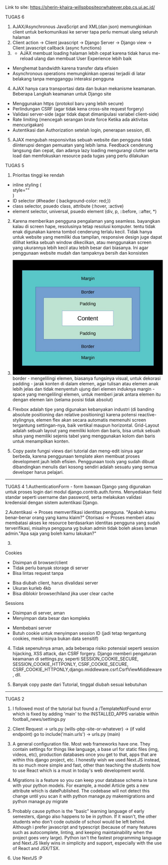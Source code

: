 Link to site:
https://sherin-khaira-willspbpsiteorwhatever.pbp.cs.ui.ac.id/

TUGAS 6
1. AJAX/Asynchronous JavaScript and XML(dan json) memungkinkan client untuk berkomunikasi ke server tapa perlu memuat ulang seluruh halaman
2. Client action -> Client javascript -> Django Server -> Django view -> Client javascript callback (async functions)
3. - AJAX membuat loading halaman lebih cepat karena tidak harus me-reload ulang dan membuat User Experience lebih baik
- Menghemat bandwidth karena transfer data efisien
- Asynchronous operations memungkinkan operasi terjadii di latar belakang tanpa mengganggu interaksi pengguna
4. AJAX hanya cara transportasi data dan bukan mekanisme keamanan. Beberapa Langkah keamanan untuk Django site
- Menggunakan https (protokol baru yang lebih secure)
- Perlindungan CSRF (agar tidak kena cross-site request forgery)
- Validasi server-side (agar tidak dapat dimanipulasi variabel client-side)
- Rate limiting (mencegah serangan brute force Ketika ada aktivitas mencurigakan)
- Autentikasi dan Authorization setelah login, penerapan session, dll.
5. AJAX mengubah responsivitas sebuah website dan pengguna tidak diinterupsi dengan pemuatan yang lebih lama. Feedback cenderung langsung dan cepat, dan adanya lazy loading mengurangi clutter serta load dan memfokuskan resource pada tugas yang perlu dilakukan


TUGAS 5

1. Prioritas tinggi ke rendah
- inline styling (<div>style=""</div>)
- ID selector (#header { background-color: red;})
- class selector, psuedo class, attribute (:hover, :active)
- element selector, universal, psuedo element (div, p, ::before, ::after, *)

2. Karena memberikan pengguna pengalaman yang seamless. bayangkan kalau di screen hape, resolusinya tetap resolusi komputer. tentu tidak enak digunakan karena tombol cenderung terlalu kecil. Tidak hanya untuk website yang memiliki dua tampilan, responsive design juge dapat dilihat ketika sebuah window dikecilkan, atau menggunakan screen yang ukurannya lebih kecil atau lebih besar dari biasanya. Ini agar penggunaan website mudah dan tampaknya bersih dan konsisten

3. ![screenshot](images/marginborderpadding.jpeg)
border - mengelilingi elemen, biasanya fungsinya visual, untuk dekorasi
padding - jarak konten di dalam elemen, agar tulisan atau elemen anak lebih jelas dan tidak menyentuh ujung dari elemen induknya
margin - space yang mengelilingi elemen, untuk memberi jarak antara elemen itu dengan elemen lain (selama posisi tidak absolut)

4. Flexbox adalah tipe yang digunakan kebanyakan industri (di banding absolute positioning dan relative positioning) karena potensi reactive-stylingnya, elemen flex akan secara automatis memenuhi screen tergantung settingan-nya, baik vertikal maupun horizontal. Grid-Layout adalah sebuah layout yang memiliki kolom dan baris, bisa untuk sebuah situs yang memiliki sejenis tabel yang menggunakan kolom dan baris untuk menampilkan konten.

5. Copy paste fungsi views dari tutorial dan meng-edit isinya agar berbeda, karena penggunaan template aken membuat proses development jauh lebih efisien. Penggunaan tools yang sudah dibuat dibandingkan menulis dari kosong sendiri adalah sesuatu yang semua developer harus pelajari.


----------------------------------------------------------

TUGAS 4
1.AuthenticationForm - form bawaan Django yang digunakan untuk proses login dari modul django.contrib.auth.forms. Menyediakan field standar seperti username dan password, serta melakukan validasi kredensial dengan sistem autentikasi Django.

2.Autentikasi -> Proses memverifikasi identitas pengguna. "Apakah kamu benar-benar orang yang kamu klaim?"
Otorisasi -> Proses memberi atau membatasi akses ke resource berdasarkan identitas pengguna yang sudah terverifikasi, misalnya pengguna yg bukan admin tidak boleh akses laman admin."Apa saja yang boleh kamu lakukan?"

3. 
Cookies
+ Disimpan di browser/client
+ Tidak perlu banyak storage di server
+ Bisa lintas request tanpa
- Bisa diubah client, harus divalidasi server
- Ukuran kurleb 4kb
- Bisa diblokir browser/hiland jika user clear  cache

Sessions
+ Disimpan di server, aman
+ Menyimpan data besar dan kompleks
- Membebani server
- Butuh cookie untuk menyimpan session ID (jadi tetap tergantung cookies, meski isinya bukan data sensitif)

4. Tidak sepenuhnya aman, ada beberapa risiko potensial seperti session hijacking, XSS attack, dan CSRF forgery. Django memberi pengaturan keamanan di settings.py, seperti SESSION_COOKIE_SECURE, SESSION_COOKIE_HTTPONLY, CSRF_COOKIE_SECURE, CSRF_COOKIE_HTTPONLY,django.middleware.csrf.CsrfViewMiddleware, dll.

5. Banyak copy paste dari Tutorial, tinggal diubah sesuai kebutuhan


----------------------------------------------------------


TUGAS 2
1. I followed most of the tutorial but found a /TemplateNotFound error which is fixed by adding 'main' to the INSTALLED_APPS variable within football_news/settings.py

2. Client Request -> urls.py (wills-pbp-site-or-whatever) -> (if valid endpoint) go to include('main.urls') -> urls.py (main)

3. A general configuration file. Most web frameworks have one. They contain settings for things like language, a base url for static files (img, videos, etc), production databases once you get to that, apps that are within this django project, etc. I honestly wish we used Next.JS instead, its so much more simple and fast, other than teaching the students how to use React which is a must in today's web development world.

4. Migrations is a feature so you can keep your database schema in tune with your python models. For example, a model Article gets a new attribute which is datePublished. The codebase will not detect this change until you scan it with python manage.py makemigrations and python manage.py migrate

5. Probably cause python is the "basic" learning language of early semesters, django also happens to be in python. If it wasn't, the other students who don't code outside of school would be left behind. Although i prefer javascript and typescript (because of many features such as autocomplete, linting, and keeping maintainability when the project goes very large). Python isn't the fastest programming language and Next.JS likely wins in simplicity and support, especially with the use of React and JSX/TSX.

6. Use NextJS :P